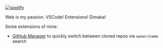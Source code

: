 [![spotify](https://img.shields.io/static/v1?label=zardo96&logo=Spotify&message=%20)](https://open.spotify.com/user/zardo96)

Web is my passion. VSCode! Extensions! Dimaka!

Some extensions of mine:

- [GitHub Manager](https://github.com/zardoy/github-manager) to quickly switch between cloned repos via `owner/name` search
